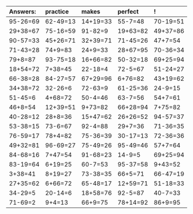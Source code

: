 | Answers: | practice | makes | perfect | ! |
| :--- | :--- | :--- | :--- | :--- |
| 95-26=69 | 62-49=13 | 14+19=33 | 55-7=48 | 70-19=51 | 
| 29+38=67 | 75-16=59 | 91-82=9 | 19+63=82 | 49+37=86 | 
| 90-57=33 | 45+26=71 | 32+39=71 | 71-45=26 | 47+7=54 | 
| 71-43=28 | 74+9=83 | 24+9=33 | 28+67=95 | 70-36=34 | 
| 79+8=87 | 93-75=18 | 16+66=82 | 50-32=18 | 69+25=94 | 
| 18+54=72 | 7+38=45 | 22-18=4 | 72-5=67 | 51-24=27 | 
| 66-38=28 | 84-27=57 | 67+29=96 | 6+76=82 | 43+19=62 | 
| 34+38=72 | 32-26=6 | 72-63=9 | 61-25=36 | 24-9=15 | 
| 51-45=6 | 4+68=72 | 50-4=46 | 63-7=56 | 54+7=61 | 
| 46+8=54 | 12+39=51 | 9+73=82 | 66+28=94 | 7+75=82 | 
| 40-28=12 | 28+8=36 | 15+47=62 | 26+26=52 | 94-57=37 | 
| 53-38=15 | 73-6=67 | 92-4=88 | 29+7=36 | 71-36=35 | 
| 76-59=17 | 78+4=82 | 75-36=39 | 30-17=13 | 72-36=36 | 
| 49+32=81 | 96-69=27 | 75-49=26 | 95-49=46 | 57+7=64 | 
| 84-68=16 | 7+47=54 | 91-68=23 | 14-9=5 | 69+25=94 | 
| 83-19=64 | 6+19=25 | 60-7=53 | 95-37=58 | 9+43=52 | 
| 3+38=41 | 8+19=27 | 73-38=35 | 66+5=71 | 66-47=19 | 
| 27+35=62 | 6+66=72 | 65-48=17 | 12+59=71 | 51-18=33 | 
| 34-29=5 | 20-14=6 | 18+58=76 | 92-5=87 | 40-7=33 | 
| 71-69=2 | 9+4=13 | 66+9=75 | 78+14=92 | 86+9=95 | 
